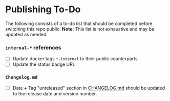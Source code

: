 # Publishing To-Do

The following consists of a to-do list that should be completed before switching this
repo public:
**Note:** This list is not exhaustive and may be updated as needed.

### `internal-*` references
* [ ] Update docker tags `*-internal` to their public counterparts.
* [ ] Update the status badge URL

### `Changelog.md`
* [ ] Date + Tag "unreleased" section in [CHANGELOG.md](CHANGELOG.md) should be updated to the release date and version number.
